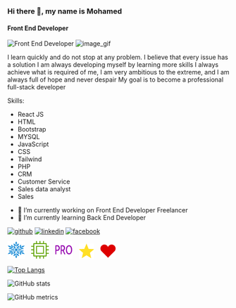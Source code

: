 
### Hi there 👋, my name is Mohamed
#### Front End Developer
![Front End Developer](https://scontent.fcai19-8.fna.fbcdn.net/v/t39.30808-6/382230564_2086835938361854_6785661100541732552_n.jpg?_nc_cat=102&ccb=1-7&_nc_sid=a2f6c7&_nc_ohc=MZfr7piwsCAAX9cUPOH&_nc_ht=scontent.fcai19-8.fna&oh=00_AfAjDhB-3TShSEp6wOrd367OBSiCGG6Va745ijESq8IAvQ&oe=6518217E)
<img src="https://media1.giphy.com/media/ADD4w6XgqLBJohQdBK/giphy.gif?cid=ecf05e472zy5tdoxnsfh6lpb2sfo08us2olq7qogspb7n3wl&ep=v1_gifs_search&rid=giphy.gif&ct=g" alt="image_gif" width= "300px" />

I learn quickly and do not stop at any problem. I believe that every issue has a solution
I am always developing myself by learning more skills
I always achieve what is required of me, I am very ambitious to the extreme, and I am always full of hope and never despair
My goal is to become a professional full-stack developer


Skills:
* React JS 
* HTML
* Bootstrap
* MYSQL
* JavaScript
* CSS
* Tailwind
* PHP
* CRM
* Customer Service
* Sales data analyst
* Sales

- 🔭 I’m currently working on Front End Developer Freelancer 
- 🌱 I’m currently learning Back End Developer

 [<img src='https://cdn.jsdelivr.net/npm/simple-icons@3.0.1/icons/github.svg' alt='github' height='40'>](https://github.com/Mohamed-Abdellah89)  [<img src='https://cdn.jsdelivr.net/npm/simple-icons@3.0.1/icons/linkedin.svg' alt='linkedin' height='40'>](https://www.linkedin.com/in/mohamed-abdellah-105221217/)  [<img src='https://cdn.jsdelivr.net/npm/simple-icons@3.0.1/icons/facebook.svg' alt='facebook' height='40'>](https://www.facebook.com/profile.php?id=100011064040016&mibextid=LQQJ4d)  


<a href='https://archiveprogram.github.com/'><img src='https://raw.githubusercontent.com/acervenky/animated-github-badges/master/assets/acbadge.gif' width='40' height='40'></a> <a href='https://docs.github.com/en/developers'><img src='https://raw.githubusercontent.com/acervenky/animated-github-badges/master/assets/devbadge.gif' width='40' height='40'></a> <a href='https://github.com/pricing'><img src='https://raw.githubusercontent.com/acervenky/animated-github-badges/master/assets/pro.gif' width='40' height='40'></a> <a href='https://stars.github.com/'><img src='https://raw.githubusercontent.com/acervenky/animated-github-badges/master/assets/starbadge.gif' width='35' height='35'></a> <a href='https://docs.github.com/en/github/supporting-the-open-source-community-with-github-sponsors'><img src='https://raw.githubusercontent.com/acervenky/animated-github-badges/master/assets/sponsorbadge.gif' width='35' height='35'></a> 

[![Top Langs](https://github-readme-stats.vercel.app/api/top-langs/?username=Mohamed-Abdellah89)](https://github.com/anuraghazra/github-readme-stats)

![GitHub stats](https://github-readme-stats.vercel.app/api?username=Mohamed-Abdellah89&show_icons=true&count_private=true)  

![GitHub metrics](https://metrics.lecoq.io/Mohamed-Abdellah89)  

































<!--
**Mohamed-Abdellah89/Mohamed-Abdellah89** is a ✨ _special_ ✨ repository because its `README.md` (this file) appears on your GitHub profile.

Here are some ideas to get you started:

- 🔭 I’m currently working on ...
- 🌱 I’m currently learning ...
- 👯 I’m looking to collaborate on ...
- 🤔 I’m looking for help with ...
- 💬 Ask me about ...
- 📫 How to reach me: ...
- 😄 Pronouns: ...
- ⚡ Fun fact: ...
-->
